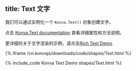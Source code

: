 title: Text 文字
---

我们可以通过实例化一个 `Konva.Text()` 对象创建文字。

点击 [Konva.Text documentation](/cn.konvajs/api/Konva.Text.html) 查看详细属性和方法说明。

更详细的关于文字渲染的示例，请点击[Rich Text Demo](/cn.konvajs/docs/sandbox/Rich_Text.html).

{% iframe /cn.konvajs/downloads/code/shapes/Text.html %}

{% include_code Konva Text Demo shapes/Text.html %}
